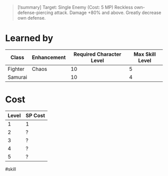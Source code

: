 >[!summary]
>Target: Single Enemy (Cost: 5 MP)
>Reckless own-defense-piercing attack.
>Damage +80% and above.
>Greatly decrease own defense.
# Learned by
| Class   | Enhancement | Required Character Level | Max Skill Level |
| ------- | ----------- | ------------------------ | --------------- |
| Fighter | Chaos       | 10                       | 5               |
| Samurai |             | 10                       | 4               | 
# Cost
| Level | SP Cost |
| ----- | ------- |
| 1     | 1       |
| 2     | ?       |
| 3     | ?       |
| 4     | ?       |
| 5     | ?       | 

#skill 